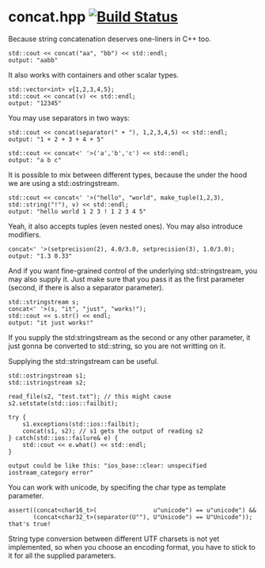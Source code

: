 concat.hpp [![Build Status](https://travis-ci.org/theypsilon/concat.svg?branch=master)](https://travis-ci.org/theypsilon/concat)
======

Because string concatenation deserves one-liners in C++ too.

    std::cout << concat("aa", "bb") << std::endl;
    output: "aabb"
    
It also works with containers and other scalar types.
    
    std::vector<int> v{1,2,3,4,5};
    std::cout << concat(v) << std::endl;
    output: "12345"
    
You may use separators in two ways:

    std::cout << concat(separator(" + "), 1,2,3,4,5) << std::endl;
    output: "1 + 2 + 3 + 4 + 5"
    
    std::cout << concat<' '>('a','b','c') << std::endl;
    output: "a b c"
    
It is possible to mix between different types, because the under the hood we are using a std::ostringstream.

    std::cout << concat<' '>("hello", "world", make_tuple(1,2,3), std::string("!"), v) << std::endl;
    output: "hello world 1 2 3 ! 1 2 3 4 5"
    
Yeah, it also accepts tuples (even nested ones). You may also introduce modifiers.

    concat<' '>(setprecision(2), 4.0/3.0, setprecision(3), 1.0/3.0);
    output: "1.3 0.33"
    
And if you want fine-grained control of the underlying std::stringstream, you may also supply it. Just make sure that you pass it as the first parameter (second, if there is also a separator parameter).

    std::stringstream s;
    concat<' '>(s, "it", "just", "works!");
    std::cout << s.str() << endl;
    output: "it just works!"
    
If you supply the std:stringstream as the second or any other parameter, it just gonna be converted to std::string, so you are not writting on it.

Supplying the std::stringstream can be useful.

    std::ostringstream s1;
    std::istringstream s2;
    
    read_file(s2, "test.txt"); // this might cause s2.setstate(std::ios::failbit);
    
    try {
        s1.exceptions(std::ios::failbit);
        concat(s1, s2); // s1 gets the output of reading s2
    } catch(std::ios::failure& e) {
        std::cout << e.what() << std::endl;
    }
    
    output could be like this: "ios_base::clear: unspecified iostream_category error"
    
You can work with unicode, by specifing the char type as template parameter.

    assert((concat<char16_t>(                u"unicode") == u"unicode") &&
           (concat<char32_t>(separator(U""), U"Unicode") == U"Unicode"));
    that's true!
    
String type conversion between different UTF charsets is not yet implemented, so when you choose an encoding format, you have to stick to it for all the supplied parameters.
